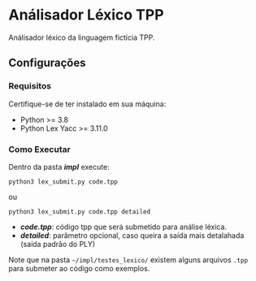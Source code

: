 # Análisador Léxico TPP

Análisador léxico da linguagem fictícia TPP.

## Configurações

### Requisitos
Certifique-se de ter instalado em sua máquina:

* Python >= 3.8 
* Python Lex Yacc >= 3.11.0

### Como Executar

Dentro da pasta ***impl*** execute:

```
python3 lex_submit.py code.tpp
```

ou 

```
python3 lex_submit.py code.tpp detailed
```

* ***code.tpp***: código tpp que será submetido para análise léxica.
* ***detailed***: parâmetro opcional, caso queira a saída mais detalahada (saída padrão do PLY)


Note que na pasta ```~/impl/testes_lexico/``` existem alguns arquivos ```.tpp``` para submeter ao código como exemplos.

